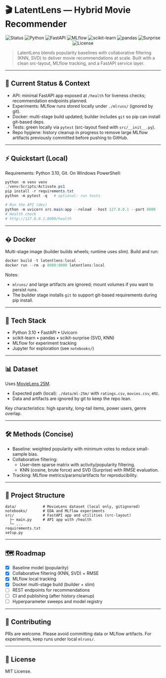 
# 🎬 LatentLens — Hybrid Movie Recommender

<p align="center">
  <img src="https://img.shields.io/badge/Status-Work%20In%20Progress-orange" alt="Status">
  <img src="https://img.shields.io/badge/Python-3.10-blue?logo=python" alt="Python">
  <img src="https://img.shields.io/badge/FastAPI-0.116.1-009688?logo=fastapi&logoColor=white" alt="FastAPI">
  <img src="https://img.shields.io/badge/MLflow-3.2.0-9457EB?logo=mlflow&logoColor=white" alt="MLflow">
  <img src="https://img.shields.io/badge/scikit--learn-1.3.2-F7931E?logo=scikit-learn&logoColor=white" alt="scikit-learn">
  <img src="https://img.shields.io/badge/pandas-2.3.1-150458?logo=pandas&logoColor=white" alt="pandas">
  <img src="https://img.shields.io/badge/Surprise-1.1.4-yellow?logo=python" alt="Surprise">
  <img src="https://img.shields.io/badge/License-MIT-black" alt="License">
</p>

> LatentLens blends popularity baselines with collaborative filtering (KNN, SVD) to deliver movie recommendations at scale. Built with a clean src-layout, MLflow tracking, and a FastAPI service layer.

---

## 🚦 Current Status & Context

- API: minimal FastAPI app exposed at `/health` for liveness checks; recommendation endpoints planned.
- Experiments: MLflow runs stored locally under `./mlruns/` (ignored by git).
- Docker: multi-stage build updated; builder includes `git` so pip can install git-based deps.
- Tests: green locally via `pytest` (src-layout fixed with `src/__init__.py`).
- Repo hygiene: history cleanup in progress to remove large MLflow artifacts previously committed before pushing to GitHub.

---

## ⚡ Quickstart (Local)

Requirements: Python 3.10, Git. On Windows PowerShell:

```powershell
python -m venv venv
./venv/Scripts/Activate.ps1
pip install -r requirements.txt
python -m pytest -q   # optional: run tests

# Run the API (dev)
python -m uvicorn src.main:app --reload --host 127.0.0.1 --port 8000
# Health check
# http://127.0.0.1:8000/health
```

---

## � Docker

Multi-stage image (builder builds wheels; runtime uses slim). Build and run:

```powershell
docker build -t latentlens:local .
docker run --rm -p 8000:8000 latentlens:local
```

Notes:
- `mlruns/` and large artifacts are ignored; mount volumes if you want to persist runs.
- The builder stage installs `git` to support git-based requirements during pip install.

---

## 🧩 Tech Stack

- Python 3.10 • FastAPI • Uvicorn
- scikit-learn • pandas • scikit-surprise (SVD, KNN)
- MLflow for experiment tracking
- Jupyter for exploration (see `notebooks/`)

---

## 📊 Dataset

Uses [MovieLens 25M](https://grouplens.org/datasets/movielens/25m/).

- Expected path (local): `./data/ml-25m/` with `ratings.csv`, `movies.csv`, etc.
- Data and artifacts are ignored by git to keep the repo lean.

Key characteristics: high sparsity, long-tail items, power users, genre overlap.

---

## 🛠️ Methods (Concise)

- Baseline: weighted popularity with minimum votes to reduce small-sample bias.
- Collaborative filtering:
  - User–item sparse matrix with activity/popularity filtering.
  - KNN (cosine, brute force) and SVD (Surprise) with RMSE evaluation.
- Tracking: MLflow metrics/params/artifacts for reproducibility.

---

## 📁 Project Structure

```text
data/            # MovieLens dataset (local only, gitignored)
notebooks/       # EDA and MLflow experiments
src/             # FastAPI app and utilities (src-layout)
  ├─ main.py     # API app with /health
  └─ ...
requirements.txt
setup.py
```

---

## 🗺️ Roadmap

- [x] Baseline model (popularity)
- [x] Collaborative filtering (KNN, SVD) + RMSE
- [x] MLflow local tracking
- [x] Docker multi-stage build (builder + slim)
- [ ] REST endpoints for recommendations
- [ ] CI and publishing (after history cleanup)
- [ ] Hyperparameter sweeps and model registry

---

## 🤝 Contributing

PRs are welcome. Please avoid committing data or MLflow artifacts. For experiments, keep runs under local `mlruns/`.

---

## 📄 License

MIT License.
